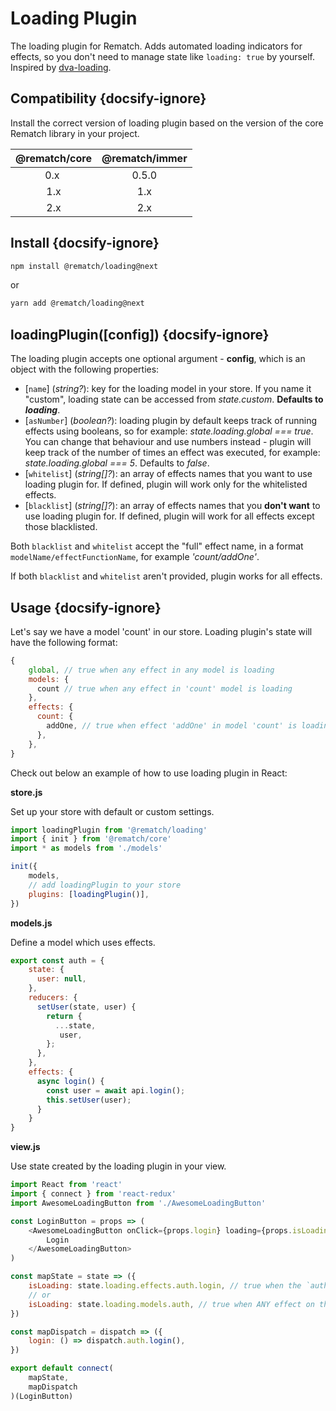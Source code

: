 # Loading Plugin

The loading plugin for Rematch. Adds automated loading indicators for effects, so you don't need to manage state like `loading: true` by yourself. Inspired by [dva-loading](https://github.com/dvajs/dva/tree/master/packages/dva-loading).

## Compatibility {docsify-ignore}

Install the correct version of loading plugin based on the version of the core Rematch library in your project.

|         @rematch/core  | @rematch/immer  |
| :--------------------: | :----: |
| 0.x ‎                   |   0.5.0  |
| 1.x                    |    1.x   |
| 2.x                    |    2.x   |

## Install {docsify-ignore}

```bash
npm install @rematch/loading@next
```
or

```bash
yarn add @rematch/loading@next
```

## loadingPlugin([config]) {docsify-ignore}

The loading plugin accepts one optional argument - **config**, which is an object with the following properties:

- [`name`] (*string?*): key for the loading model in your store. If you name it "custom", loading state can be accessed from _state.custom_. **Defaults to _loading_**.
- [`asNumber`] (*boolean?*): loading plugin by default keeps track of running effects using booleans, so for example: _state.loading.global === true_. You can change that behaviour and use numbers instead - plugin will keep track of the number of times an effect was executed, for example: _state.loading.global === 5_. Defaults to _false_.
- [`whitelist`] (*string[]?*): an array of effects names that you want to use loading plugin for. If defined, plugin will work only for the whitelisted effects.
- [`blacklist`] (*string[]?*): an array of effects names that you **don't want** to use loading plugin for. If defined, plugin will work for all effects except those blacklisted.

Both `blacklist` and `whitelist` accept the "full" effect name, in a format `modelName/effectFunctionName`, for example _'count/addOne'_.

If both `blacklist` and `whitelist` aren't provided, plugin works for all effects.

## Usage {docsify-ignore}

Let's say we have a model 'count' in our store. Loading plugin's state will have the following format:

```javascript
{
	global, // true when any effect in any model is loading
    models: {
      count // true when any effect in 'count' model is loading
    },
    effects: {
      count: {
        addOne, // true when effect 'addOne' in model 'count' is loading
      },
    },
}
```

Check out below an example of how to use loading plugin in React:

**store.js**

Set up your store with default or custom settings.

```javascript
import loadingPlugin from '@rematch/loading'
import { init } from '@rematch/core'
import * as models from './models'

init({
    models,
    // add loadingPlugin to your store
	plugins: [loadingPlugin()],
})
```

**models.js**

Define a model which uses effects.

```javascript
export const auth = {
	state: {
	  user: null,
    },
    reducers: {
      setUser(state, user) {
        return {
          ...state,
           user,
        };
      },
    },
    effects: {
      async login() {
        const user = await api.login();
        this.setUser(user);
      }
    }
}
```

**view.js**

Use state created by the loading plugin in your view.

```javascript
import React from 'react'
import { connect } from 'react-redux'
import AwesomeLoadingButton from './AwesomeLoadingButton'

const LoginButton = props => (
	<AwesomeLoadingButton onClick={props.login} loading={props.isLoading}>
		Login
	</AwesomeLoadingButton>
)

const mapState = state => ({
	isLoading: state.loading.effects.auth.login, // true when the `auth/login` effect is running
	// or
	isLoading: state.loading.models.auth, // true when ANY effect on the `auth` model is running
})

const mapDispatch = dispatch => ({
	login: () => dispatch.auth.login(),
})

export default connect(
	mapState,
	mapDispatch
)(LoginButton)
```
